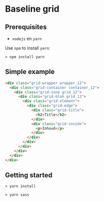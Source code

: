 # Baseline grid

## Prerequisites

* `nodejs` en `yarn`

Use `npm` to install `yarn`:

```
> npm install yarn
```

## Simple example

```html
<div class="grid-wrapper wrapper_12">
  <div class="grid-container container_12">
    <div class="grid-zone grid_12">
      <div class="grid-blok grid_12">
        <div class="grid-element">
          <div class="grid-edge">
            <div class="grid-title">
              <h2>Title</h2>
            </div>
            <div class="grid-inside">
              <p>Inhoud</p>
            </div>
          </div>
        </div>
      </div>
    </div>
  </div>
</div>
```

## Getting started

```
> yarn install
```

```
> yarn sass
```
